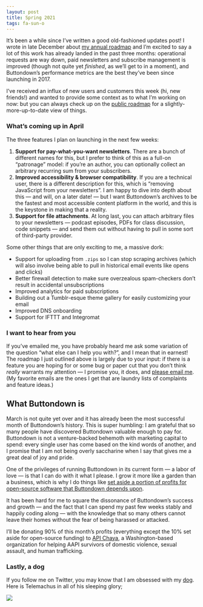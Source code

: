 ```yaml
---
layout: post
title: Spring 2021
tags: fa-sun-o
---
```

It’s been a while since I’ve written a good old-fashioned updates post! I wrote in late December about [my annual roadmap](https://blog.buttondown.email/2020/12/31/buttondown-in-2021) and I’m excited to say a lot of this work has already landed in the past three months: operational requests are way down, paid newsletters and subscribe management is improved (though not quite yet _finished_, as we’ll get to in a moment), and Buttondown’s performance metrics are the best they’ve been since launching in 2017.

I’ve received an influx of new users and customers this week (hi, new friends!) and wanted to provide some context as to what I’m working on now: but you can always check up on the [public roadmap](http://roadmap.buttondown.email) for a slightly-more-up-to-date view of things.

### What’s coming up in April

The three features I plan on launching in the next few weeks:

1. **Support for pay-what-you-want newsletters**. There are a bunch of different names for this, but I prefer to think of this as a full-on “patronage” model: if you’re an author, you can optionally collect an arbitrary recurring sum from your subscribers.
2. **Improved accessibility & browser compatibility**. If you are a technical user, there is a different description for this, which is “removing JavaScript from your newsletters”. I am happy to dive into depth about this — and will, on a later date! — but I want Buttondown’s archives to be the fastest and most accessible content platform in the world, and this is the keystone in making that a reality.
3. **Support for file attachments**. At long last, you can attach arbitrary files to your newsletters — podcast episodes, PDFs for class discussion, code snippets — and send them out without having to pull in some sort of third-party provider.

Some other things that are only exciting to me, a massive dork:

- Support for uploading from `.zips` so I can stop scraping archives (which will also involve being able to pull in historical email events like opens and clicks)
- Better firewall detection to make sure overzealous spam-checkers don’t result in accidental unsubscriptions
- Improved analytics for paid subscriptions
- Building out a Tumblr-esque theme gallery for easily customizing your email
- Improved DNS onboarding
- Support for IFTTT and Integromat

### I want to hear from you

If you’ve emailed me, you have probably heard me ask some variation of the question “what else can I help you with?”, and I mean that in earnest! The roadmap I just outlined above is largely due to your input: if there is a feature you are hoping for or some bug or paper cut that you don’t think *really* warrants my attention — I promise you, it does, and [please email me](mailto:justin@buttondown.email). (My favorite emails are the ones I get that are laundry lists of complaints and feature ideas.)

## What Buttondown is

March is not quite yet over and it has already been the most successful month of Buttondown’s history. This is super humbling: I am grateful that so many people have discovered Buttondown valuable enough to pay for. Buttondown is not a venture-backed behemoth with marketing capital to spend: every single user has come based on the kind words of another, and I promise that I am not being overly saccharine when I say that gives me a great deal of joy and pride.

One of the privileges of running Buttondown in its current form  — a labor of love — is that I can do with it what I please. I  grow it more like a garden than a business, which is why I do things like [set aside a portion of profits for open-source software that Buttondown depends upon](http://funding.buttondown.email/). 

It has been hard for me to square the dissonance of Buttondown’s success and growth — and the fact that I can spend my past few weeks stably and happily coding along — with the knowledge that so many others cannot leave their homes without the fear of being harassed or attacked. 

I’ll be donating 90% of this month’s profits (everything except the 10% set aside for open-source funding) to [API Chaya](https://www.apichaya.org/), a Washington-based organization for helping AAPI survivors of domestic violence, sexual assault, and human trafficking. 

### Lastly, a dog

If you follow me on Twitter, you may know that I am obsessed with my [dog](http://telemachus.dog). Here is Telemachus in all of his sleeping glory; 

![](https://scontent-sea1-1.cdninstagram.com/v/t51.2885-15/e35/p1080x1080/142459915_820727185443979_6806333071965615191_n.jpg?tp=1&_nc_ht=scontent-sea1-1.cdninstagram.com&_nc_cat=107&_nc_ohc=pEZiIgs7EXUAX94QamE&ccb=7-4&oh=924143a119c68d8f3d332a9941e6f3e1&oe=607E52F8&_nc_sid=86f79a)
